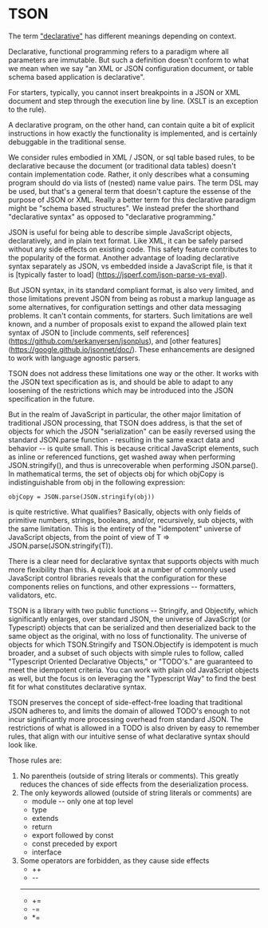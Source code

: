 # TSON

The term ["declarative"](https://en.wikipedia.org/wiki/Declarative_programming) has different meanings depending on context.

Declarative, functional programming refers to a paradigm where all parameters are immutable.  But such a definition doesn't conform
to what we mean when we say "an XML or JSON configuration document, or table schema based application
is declarative".

For starters, typically, you cannot insert breakpoints in a JSON or XML document and step through the execution line by line.
(XSLT is an exception to the rule).

A declarative program, on the other hand, can contain quite a bit of explicit instructions in how exactly
the functionality is implemented, and is certainly debuggable in the traditional sense.
 
We consider rules embodied in XML / JSON, or sql table based rules, to be declarative because the document (or traditional data tables) 
doesn't contain implementation code.  Rather, it only describes what a consuming program should do via lists of (nested) 
name value pairs.  The term DSL may be used, but that's a general term that doesn't capture the essense of the purpose of 
JSON or XML. Really a better term for this declarative paradigm might be "schema based structures".  We instead prefer the shorthand 
"declarative syntax" as opposed to "declarative programming."


JSON is useful for being able to describe simple JavaScript objects, declaratively, and in plain text format.  Like XML, 
it can be safely parsed without any side effects on existing code.  This safety feature contributes to the popularity of the format.
Another advantage of loading declarative syntax separately as JSON, vs embedded inside a JavaScript file, is that it is [typically
faster to load] (https://jsperf.com/json-parse-vs-eval).  

But JSON syntax, in its standard compliant format, is also very limited, and those limitations prevent JSON
from being as robust a markup language as some alternatives, for configuration settings and other data messaging problems.
It can't contain comments, for starters. Such limitations are well known, and a number of proposals exist to
expand the allowed plain text syntax of JSON to [include comments, self references] (https://github.com/serkanyersen/jsonplus), 
and  [other features] (https://google.github.io/jsonnet/doc/).  These enhancements are designed to work with language agnostic parsers.

TSON does not address these limitations one way or the other.  It works with the JSON text specification as is, 
and should be able to adapt to any loosening of the restrictions which may be introduced into the JSON specification in the future.

But in the realm of JavaScript in particular, the other major limitation of traditional JSON processing, that TSON does address, 
is that the set of objects for which the JSON "serialization" can be easily reversed using the standard JSON.parse function - 
resulting in the same exact data and behavior --  is quite small.  This is because critical JavaScript elements, such as inline or 
referenced functions, get washed away when performing JSON.stringify(), and thus is unrecoverable when performing
JSON.parse().  In mathematical terms, the set of objects obj for which objCopy is indistinguishable from obj
in the following expression:

    objCopy = JSON.parse(JSON.stringify(obj))

is quite restrictive.  What qualifies?  Basically, objects with only fields of primitive numbers, strings, booleans, and/or, recursively, sub objects, with the same limitation.
This is the entirety of the "idempotent" universe of JavaScript objects, from the point of view of T => JSON.parse(JSON.stringify(T)). 

There is a clear need for declarative syntax that supports objects with much more flexibility than this.  A quick look at a number of 
commonly used JavaScript control libraries reveals that the configuration for these components relies on functions, and other expressions -- 
formatters, validators, etc.

TSON is a library with two public functions -- Stringify, and Objectify, which significantly enlarges, over standard JSON, 
the universe of JavaScript (or Typescript) objects that can be serialized and then deserialized back to the same object as the original, 
with no loss of functionality.  The universe of objects for which TSON.Stringify and TSON.Objectify is idempotent is much broader, 
and a subset of such objects with simple rules to follow, called "Typescript Oriented Declarative Objects," or "TODO's." are guaranteed to
meet the idempotent criteria.  You
can work with plain old JavaScript objects as well, but the focus is on leveraging the "Typescript Way" to find the best fit for what
constitutes declarative syntax.

TSON preserves the concept of side-effect-free loading that traditional JSON adheres to, and limits the domain of allowed TODO's enough to 
not incur significantly more processing overhead from standard JSON.  The restrictions of what is allowed in a TODO is also driven
by easy to remember rules, that align with our intuitive sense of what declarative syntax should look like.

Those rules are:

1.  No parentheis (outside of string literals or comments).  This greatly reduces the chances of side effects from the deserialization process.
2.  The only keywords allowed (outside of string literals or comments) are
    * module -- only one at top level
    * type
    * extends
    * return
    * export followed by const
    * const preceded by export
    * interface
3.  Some operators are forbidden, as they cause side effects
    * ++
    * --
    * **
    * +=
    * -=
    * *=

